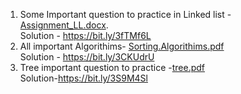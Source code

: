 1. Some Important question to practice in Linked list - [Assignment_LL.docx](https://github.com/Nipuntank/DSA-Cpp-/files/9722226/Assignment_LL.docx).<br/>
  Solution - https://bit.ly/3fTMf6L <br/>
2. All important Algorithims- [Sorting.Algorithims.pdf](https://github.com/Nipuntank/DSA-Cpp-/files/9740366/Sorting.Algorithims.pdf)<br/>
  Solution - https://bit.ly/3CKUdrU </br>
3. Tree important question to practice -[tree.pdf](https://github.com/Nipuntank/DSA-Cpp-/files/9759959/tree.pdf)</br>
Solution-https://bit.ly/3S9M4Sl

